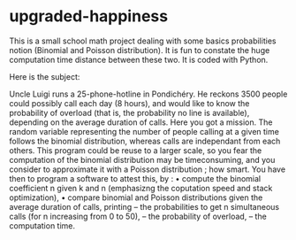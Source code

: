 # upgraded-happiness

This is a small school math project dealing with some basics probabilities notion (Binomial and Poisson distribution).
It is fun to constate the huge computation time distance between these two.
It is coded with Python.

Here is the subject:


Uncle Luigi runs a 25-phone-hotline in Pondichéry.
He reckons 3500 people could possibly call each day (8 hours), and would like to know the probability of overload
(that is, the probability no line is available), depending on the average duration of calls.
Here you got a mission.
The random variable representing the number of people calling at a given time follows the binomial distribution,
whereas calls are independant from each others.
This program could be reuse to a larger scale, so you fear the computation of the binomial distribution may be timeconsuming,
and you consider to approximate it with a Poisson distribution ; how smart.
You have then to program a software to attest this, by :
• compute the binomial coefficient n
given k and n (emphasizng the coputation speed and stack optimization),
• compare binomial and Poisson distributions given the average duration of calls, printing
– the probabilities to get n simultaneous calls (for n increasing from 0 to 50),
– the probability of overload,
– the computation time.
